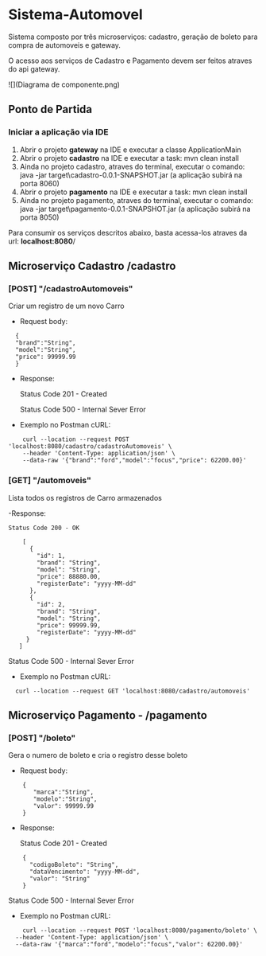 # Sistema-Automovel
Sistema composto por três microserviços: cadastro, geração de boleto para compra de automoveis e gateway.

O acesso aos serviços de Cadastro e Pagamento devem ser feitos atraves do api gateway.

![](Diagrama de componente.png)

## Ponto de Partida

### Iniciar a aplicação via IDE
1. Abrir o projeto **gateway** na IDE e executar a classe ApplicationMain
2. Abrir o projeto **cadastro** na IDE e executar a task: mvn clean install
3. Ainda no projeto cadastro, atraves do terminal, executar o comando: java -jar target\cadastro-0.0.1-SNAPSHOT.jar (a aplicação subirá na porta 8060)
5. Abrir o projeto **pagamento** na IDE e executar a task: mvn clean install
7. Ainda no projeto pagamento, atraves do terminal, executar o comando: java -jar target\pagamento-0.0.1-SNAPSHOT.jar (a aplicação subirá na porta 8050)

Para consumir os serviços descritos abaixo, basta acessa-los atraves da url: **localhost:8080**/  

## Microserviço Cadastro /cadastro

### [POST] "/cadastroAutomoveis"
Criar um registro de um novo Carro

  - Request body: 
  ```
    {
    "brand":"String",
    "model":"String",
    "price": 99999.99
    }
  ```
  - Response:
  
    Status Code 201 - Created
    
    Status Code 500 - Internal Sever Error
  
  - Exemplo no Postman cURL:
```
    curl --location --request POST 'localhost:8080/cadastro/cadastroAutomoveis' \
    --header 'Content-Type: application/json' \
    --data-raw '{"brand":"ford","model":"focus","price": 62200.00}'
```    
 ### [GET] "/automoveis"
Lista todos os registros de Carro armazenados

  -Response:
  
    Status Code 200 - OK
```    
    [
      {
        "id": 1,
        "brand": "String",
        "model": "String",
        "price": 88880.00,
        "registerDate": "yyyy-MM-dd"
      },
      {
        "id": 2,
        "brand": "String",
        "model": "String",
        "price": 99999.99,
        "registerDate": "yyyy-MM-dd"
     }
   ]
```   
   Status Code 500 - Internal Sever Error
  
  - Exemplo no Postman cURL:
```  
  curl --location --request GET 'localhost:8080/cadastro/automoveis'
``` 
## Microserviço Pagamento - /pagamento

### [POST] "/boleto"
Gera o numero de boleto e cria o registro desse boleto

  - Request body: 
```  
    {
       "marca":"String",
       "modelo":"String",
       "valor": 99999.99
    }
```  
  - Response:
  
    Status Code 201 - Created
```    
    {
      "codigoBoleto": "String",
      "dataVencimento": "yyyy-MM-dd",
      "valor": "String"
    }
```    
   Status Code 500 - Internal Sever Error
  
  - Exemplo no Postman cURL:
```  
    curl --location --request POST 'localhost:8080/pagamento/boleto' \
  --header 'Content-Type: application/json' \
  --data-raw '{"marca":"ford","modelo":"focus","valor": 62200.00}'
```

